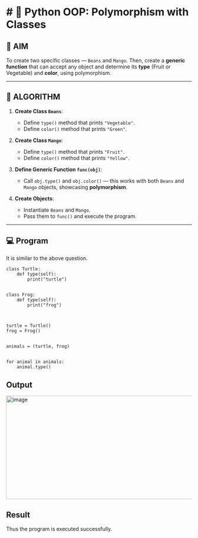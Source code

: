 # # 🐍 Python OOP: Polymorphism with Classes

## 🎯 AIM

To create two specific classes — `Beans` and `Mango`. Then, create a **generic function** that can accept any object and determine its **type** (Fruit or Vegetable) and **color**, using polymorphism.

---

## 🧠 ALGORITHM

1. **Create Class `Beans`**:
   - Define `type()` method that prints `"Vegetable"`.
   - Define `color()` method that prints `"Green"`.

2. **Create Class `Mango`**:
   - Define `type()` method that prints `"Fruit"`.
   - Define `color()` method that prints `"Yellow"`.

3. **Define Generic Function `func(obj)`**:
   - Call `obj.type()` and `obj.color()` — this works with both `Beans` and `Mango` objects, showcasing **polymorphism**.

4. **Create Objects**:
   - Instantiate `Beans` and `Mango`.
   - Pass them to `func()` and execute the program.

---

## 💻 Program
It is similar to the above question.
```
class Turtle:
    def type(self):
        print("turtle")


class Frog:
    def type(self):
        print("frog")



turtle = Turtle()
frog = Frog()


animals = (turtle, frog)


for animal in animals:
    animal.type()
```
## Output
<img width="1279" height="281" alt="image" src="https://github.com/user-attachments/assets/4c5ada10-2aa1-4654-972b-6b2348c105e6" />

## Result
Thus the program is executed successfully.
